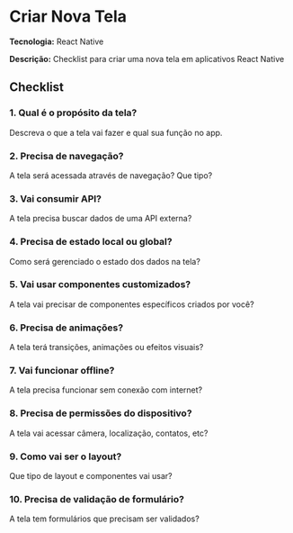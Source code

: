 # Criar Nova Tela

**Tecnologia:** React Native

**Descrição:** Checklist para criar uma nova tela em aplicativos React Native

## Checklist

### 1. Qual é o propósito da tela?

Descreva o que a tela vai fazer e qual sua função no app.

### 2. Precisa de navegação?

A tela será acessada através de navegação? Que tipo?

### 3. Vai consumir API?

A tela precisa buscar dados de uma API externa?

### 4. Precisa de estado local ou global?

Como será gerenciado o estado dos dados na tela?

### 5. Vai usar componentes customizados?

A tela vai precisar de componentes específicos criados por você?

### 6. Precisa de animações?

A tela terá transições, animações ou efeitos visuais?

### 7. Vai funcionar offline?

A tela precisa funcionar sem conexão com internet?

### 8. Precisa de permissões do dispositivo?

A tela vai acessar câmera, localização, contatos, etc?

### 9. Como vai ser o layout?

Que tipo de layout e componentes vai usar?

### 10. Precisa de validação de formulário?

A tela tem formulários que precisam ser validados?

